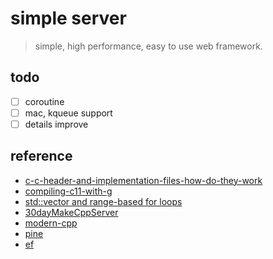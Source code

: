 # simple server

> simple, high performance, easy to use web framework.

## todo

- [ ] coroutine
- [ ] mac, kqueue support
- [ ] details improve

## reference

- [c-c-header-and-implementation-files-how-do-they-work](https://stackoverflow.com/questions/9224537/c-c-header-and-implementation-files-how-do-they-work)
- [compiling-c11-with-g](https://stackoverflow.com/questions/10363646/compiling-c11-with-g)
- [std::vector and range-based for loops](https://www.math.ucla.edu/~akrieger/teaching/19w/pic10c/vector.html)
- [30dayMakeCppServer](https://github.com/yuesong-feng/30dayMakeCppServer)
- [modern-cpp](https://changkun.de/modern-cpp/zh-cn/01-intro/)
- [pine](https://github.com/yuesong-feng/pine)
- [ef](https://github.com/fengyoulin/ef)
